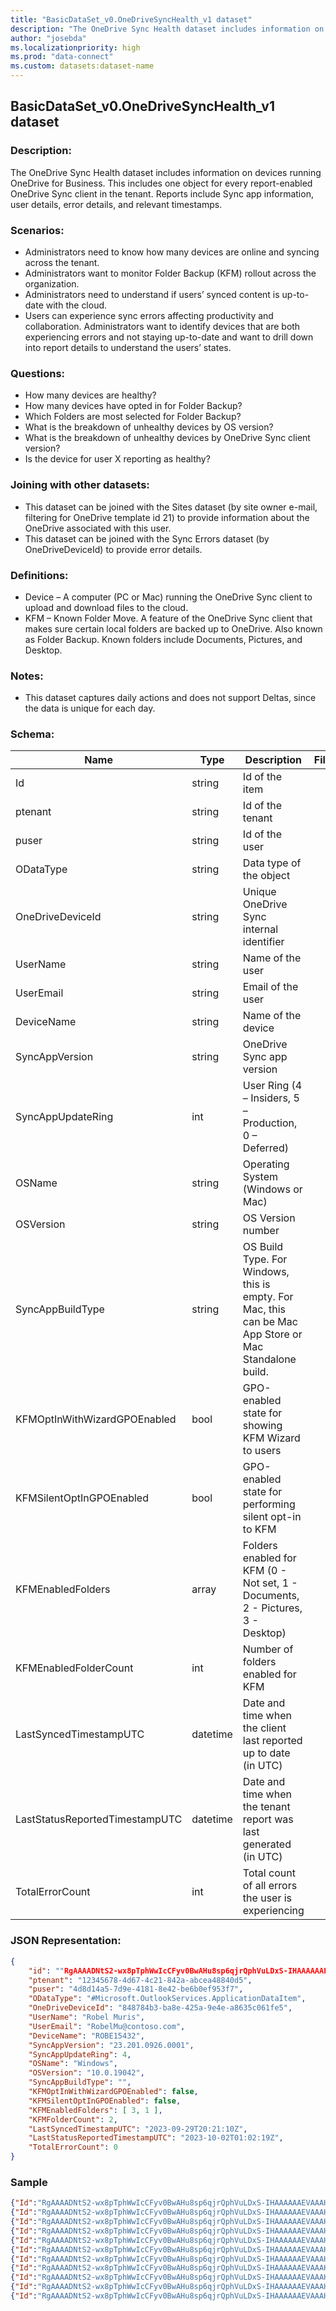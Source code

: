 ```yaml
---
title: "BasicDataSet_v0.OneDriveSyncHealth_v1 dataset"
description: "The OneDrive Sync Health dataset includes information on devices running OneDrive for Business"
author: "josebda"
ms.localizationpriority: high
ms.prod: "data-connect"
ms.custom: datasets:dataset-name
---
```


## BasicDataSet_v0.OneDriveSyncHealth_v1 dataset

### Description: 

The OneDrive Sync Health dataset includes information on devices running OneDrive for Business. This includes one object for every report-enabled OneDrive Sync client in the tenant. Reports include Sync app information, user details, error details, and relevant timestamps.

### Scenarios:

- Administrators need to know how many devices are online and syncing across the tenant.
- Administrators want to monitor Folder Backup (KFM) rollout across the organization.
- Administrators need to understand if users’ synced content is up-to-date with the cloud.
- Users can experience sync errors affecting productivity and collaboration. Administrators want to identify devices that are both experiencing errors and not staying up-to-date and want to drill down into report details to understand the users’ states.

### Questions:

- How many devices are healthy?
- How many devices have opted in for Folder Backup?
- Which Folders are most selected for Folder Backup?
- What is the breakdown of unhealthy devices by OS version?
- What is the breakdown of unhealthy devices by OneDrive Sync client version?
- Is the device for user X reporting as healthy?

### Joining with other datasets:

 - This dataset can be joined with the Sites dataset (by site owner e-mail, filtering for OneDrive template id 21) to provide information about the OneDrive associated with this user.
 - This dataset can be joined with the Sync Errors dataset (by OneDriveDeviceId) to provide error details.

### Definitions:

- Device – A computer (PC or Mac) running the OneDrive Sync client to upload and download files to the cloud.
- KFM – Known Folder Move. A feature of the OneDrive Sync client that makes sure certain local folders are backed up to OneDrive. Also known as Folder Backup. Known folders include Documents, Pictures, and Desktop.

### Notes:

- This dataset captures daily actions and does not support Deltas, since the data is unique for each day.

### Schema:

| **Name** | **Type** | **Description** | **FilterOptions** | **IsDateFilter** |
|-|-|-|:-:|:-:|
| Id | string | Id of the item | No | False |
| ptenant | string | Id of the tenant | No | False |
| puser | string | Id of the user | No | False |
| ODataType | string | Data type of the object | No | False |
| OneDriveDeviceId | string | Unique OneDrive Sync internal identifier | No | False |
| UserName | string | Name of the user | No | False |
| UserEmail | string | Email of the user | No | False |
| DeviceName | string | Name of the device | No | False |
| SyncAppVersion | string | OneDrive Sync app version | No | False |
| SyncAppUpdateRing | int | User Ring (4 – Insiders, 5 – Production, 0 – Deferred) | No | False |
| OSName | string | Operating System (Windows or Mac) | No | False |
| OSVersion | string | OS Version number | No | False |
| SyncAppBuildType | string | OS Build Type. For Windows, this is empty. For Mac, this can be Mac App Store or Mac Standalone build. | No | False |
| KFMOptInWithWizardGPOEnabled | bool | GPO-enabled state for showing KFM Wizard to users | No | False |
| KFMSilentOptInGPOEnabled | bool | GPO-enabled state for performing silent opt-in to KFM | No | False |
| KFMEnabledFolders | array | Folders enabled for KFM (0 - Not set, 1 - Documents, 2 - Pictures, 3 - Desktop) | No | False |
| KFMEnabledFolderCount | int | Number of folders enabled for KFM | No | False |
| LastSyncedTimestampUTC | datetime | Date and time when the client last reported up to date (in UTC) | No | False |
| LastStatusReportedTimestampUTC | datetime | Date and time when the tenant report was last generated (in UTC) | No | False |
| TotalErrorCount | int | Total count of all errors the user is experiencing | No | False |


### JSON Representation:

```json
{
    "id": ""RgAAAADNtS2-wx8pTphWwIcCFyv0BwAHu8sp6qjrQphVuLDxS-IHAAAAAAEVAAAHu8sp6qjrQphVuLDxS-IHAABnU1VqAAAA0"",
    "ptenant": "12345678-4d67-4c21-842a-abcea48840d5",
    "puser": "4d8d14a5-7d9e-4181-8e42-be6b0ef953f7",
    "ODataType": "#Microsoft.OutlookServices.ApplicationDataItem",
    "OneDriveDeviceId": "848784b3-ba8e-425a-9e4e-a8635c061fe5",
    "UserName": "Robel Muris",
    "UserEmail": "RobelMu@contoso.com",
    "DeviceName": "ROBE15432",
    "SyncAppVersion": "23.201.0926.0001",
    "SyncAppUpdateRing": 4,
    "OSName": "Windows",
    "OSVersion": "10.0.19042",
    "SyncAppBuildType": "",
    "KFMOptInWithWizardGPOEnabled": false,
    "KFMSilentOptInGPOEnabled": false,
    "KFMEnabledFolders": [ 3, 1 ],
    "KFMFolderCount": 2,
    "LastSyncedTimestampUTC": "2023-09-29T20:21:10Z",
    "LastStatusReportedTimestampUTC": "2023-10-02T01:02:19Z",
    "TotalErrorCount": 0
}

```

### Sample

```json
{"Id":"RgAAAADNtS2-wx8pTphWwIcCFyv0BwAHu8sp6qjrQphVuLDxS-IHAAAAAAEVAAAHu8sp6qjrQphVuLDxS-IHAABnU1VqAAAA0","ptenant":"12345678-4d67-4c21-842a-abcea48840d5","puser":"4d8d14a5-7d9e-4181-8e42-be6b0ef953f7","ODataType": "#Microsoft.OutlookServices.ApplicationDataItem","OneDriveDeviceId":"848784b3-ba8e-425a-9e4e-a8635c061fe5","UserName":"Robel Muris","UserEmail":"RobelMu@contoso.com","DeviceName":"ROBE15432","SyncAppVersion":"23.201.0926.0001","SyncAppUpdateRing":4,"OSName":"Windows","OSVersion":"10.0.19042","SyncAppBuildType":"","KFMOptInWithWizardGPOEnabled":false,"KFMSilentOptInGPOEnabled":false,"KFMEnabledFolders":[3,1],"KFMFolderCount":2,"LastSyncedTimestampUTC":"2023-09-29T20:21:10Z","LastStatusReportedTimestampUTC ":"2023-10-02T01:02:19Z","TotalErrorCount":0}
{"Id":"RgAAAADNtS2-wx8pTphWwIcCFyv0BwAHu8sp6qjrQphVuLDxS-IHAAAAAAEVAAAHu8sp6qjrQphVuLDxS-IHAABnU1VpAAAA0","ptenant":"12345678-4d67-4c21-842a-abcea48840d5","puser":"4d8d14a5-7d9e-4181-8e42-be6b0ef953f7","ODataType": "#Microsoft.OutlookServices.ApplicationDataItem","OneDriveDeviceId":"12df4e4c-17a6-4046-a6dd-7b226bdbbac1","UserName":"Claudia Bergqvist","UserEmail":"ClaudBe@contoso.com","DeviceName":"CLAU136780","SyncAppVersion":"23.199.0924.0001","SyncAppUpdateRing":5,"OSName":"Windows","OSVersion":"10.0.19042","SyncAppBuildType":"","KFMState":24,"KFMOptInWithWizardGPOEnabled":false,"KFMSilentOptInGPOEnabled":false,"KFMEnabledFolders":[3,1],"KFMFolderCount":2,"LastSyncedTimestampUTC":"2023-09-30T05:08:45Z","LastStatusReportedTimestampUTC ":"2023-10-02T00:26:37Z","TotalErrorCount":0}
{"Id":"RgAAAADNtS2-wx8pTphWwIcCFyv0BwAHu8sp6qjrQphVuLDxS-IHAAAAAAEVAAAHu8sp6qjrQphVuLDxS-IHAABnU1VoAAAA0","ptenant":"12345678-4d67-4c21-842a-abcea48840d5","puser":"4d8d14a5-7d9e-4181-8e42-be6b0ef953f7","ODataType": "#Microsoft.OutlookServices.ApplicationDataItem","OneDriveDeviceId":"2d192a53-7bbd-481c-af39-e28a619a082b","UserName":"Payton Young","UserEmail":"PaytoYo@contoso.com","DeviceName":"PAYT299476","SyncAppVersion":"23.201.0926.0001","SyncAppUpdateRing":4,"OSName":"Windows","OSVersion":"10.0.19042","SyncAppBuildType":"","KFMState":8,"KFMOptInWithWizardGPOEnabled":false,"KFMSilentOptInGPOEnabled":false,"KFMEnabledFolders":[3],"KFMFolderCount":1,"LastSyncedTimestampUTC":"2023-09-28T08:04:14Z","LastStatusReportedTimestampUTC ":"2023-10-02T13:13:40Z","TotalErrorCount":0}
{"Id":"RgAAAADNtS2-wx8pTphWwIcCFyv0BwAHu8sp6qjrQphVuLDxS-IHAAAAAAEVAAAHu8sp6qjrQphVuLDxS-IHAABnU1VnAAAA0","ptenant":"12345678-4d67-4c21-842a-abcea48840d5","puser":"4d8d14a5-7d9e-4181-8e42-be6b0ef953f7","ODataType": "#Microsoft.OutlookServices.ApplicationDataItem","OneDriveDeviceId":"7b805f02-3adc-4e9f-a66a-96a4b30e3654","UserName":"Zachary O'Sullivan","UserEmail":"ZachaO@contoso.com","DeviceName":"ZACH338329","SyncAppVersion":"23.199.0924.0001","SyncAppUpdateRing":5,"OSName":"Windows","OSVersion":"10.0.19042","SyncAppBuildType":"","KFMState":0,"KFMOptInWithWizardGPOEnabled":false,"KFMSilentOptInGPOEnabled":false,"KFMEnabledFolders":[],"KFMFolderCount":0,"LastSyncedTimestampUTC":"2023-09-27T02:12:50Z","LastStatusReportedTimestampUTC ":"2023-10-03T11:00:43Z","TotalErrorCount":1}
{"Id":"RgAAAADNtS2-wx8pTphWwIcCFyv0BwAHu8sp6qjrQphVuLDxS-IHAAAAAAEVAAAHu8sp6qjrQphVuLDxS-IHAABnU1VmAAAA0","ptenant":"12345678-4d67-4c21-842a-abcea48840d5","puser":"4d8d14a5-7d9e-4181-8e42-be6b0ef953f7","ODataType": "#Microsoft.OutlookServices.ApplicationDataItem","OneDriveDeviceId":"4725b0f1-b70c-4f2e-bdc6-9f653d4abe10","UserName":"Otto Lynge","UserEmail":"OttoLy@contoso.com","DeviceName":"OTTO318996","SyncAppVersion":"23.199.0924.0001","SyncAppUpdateRing":5,"OSName":"Windows","OSVersion":"10.0.19042","SyncAppBuildType":"","KFMState":0,"KFMOptInWithWizardGPOEnabled":false,"KFMSilentOptInGPOEnabled":false,"KFMEnabledFolders":[],"KFMFolderCount":0,"LastSyncedTimestampUTC":"2023-09-26T23:16:42Z","LastStatusReportedTimestampUTC ":"2023-10-03T13:43:36Z","TotalErrorCount":1}
{"Id":"RgAAAADNtS2-wx8pTphWwIcCFyv0BwAHu8sp6qjrQphVuLDxS-IHAAAAAAEVAAAHu8sp6qjrQphVuLDxS-IHAABnU1VlAAAA0","ptenant":"12345678-4d67-4c21-842a-abcea48840d5","puser":"4d8d14a5-7d9e-4181-8e42-be6b0ef953f7","ODataType": "#Microsoft.OutlookServices.ApplicationDataItem","OneDriveDeviceId":"26cbc593-eb53-4c5b-8ea8-dec7d8b68e67","UserName":"Dominik Schmitt","UserEmail":"DominSc@contoso.com","DeviceName":"DOMI143272","SyncAppVersion":"23.201.0926.0001","SyncAppUpdateRing":4,"OSName":"Windows","OSVersion":"10.0.19042","SyncAppBuildType":"","KFMState":16,"KFMOptInWithWizardGPOEnabled":false,"KFMSilentOptInGPOEnabled":false,"KFMEnabledFolders":[1],"KFMFolderCount":1,"LastSyncedTimestampUTC":"2023-09-29T02:12:42Z","LastStatusReportedTimestampUTC ":"2023-10-02T05:10:28Z","TotalErrorCount":0}
{"Id":"RgAAAADNtS2-wx8pTphWwIcCFyv0BwAHu8sp6qjrQphVuLDxS-IHAAAAAAEVAAAHu8sp6qjrQphVuLDxS-IHAABnU1VkAAAA0","ptenant":"12345678-4d67-4c21-842a-abcea48840d5","puser":"4d8d14a5-7d9e-4181-8e42-be6b0ef953f7","ODataType": "#Microsoft.OutlookServices.ApplicationDataItem","OneDriveDeviceId":"1d9d127a-f8d7-4540-91d9-e3186832ce42","UserName":"Sanna Nykanen","UserEmail":"SannaNy@contoso.com","DeviceName":"SANN58934","SyncAppVersion":"23.199.0924.0001","SyncAppUpdateRing":5,"OSName":"Windows","OSVersion":"10.0.19042","SyncAppBuildType":"","KFMState":24,"KFMOptInWithWizardGPOEnabled":false,"KFMSilentOptInGPOEnabled":false,"KFMEnabledFolders":[3,1],"KFMFolderCount":2,"LastSyncedTimestampUTC":"2023-09-30T05:08:45Z","LastStatusReportedTimestampUTC ":"2023-10-02T00:26:37Z","TotalErrorCount":0}
{"Id":"RgAAAADNtS2-wx8pTphWwIcCFyv0BwAHu8sp6qjrQphVuLDxS-IHAAAAAAEVAAAHu8sp6qjrQphVuLDxS-IHAABnU1VjAAAA0","ptenant":"12345678-4d67-4c21-842a-abcea48840d5","puser":"4d8d14a5-7d9e-4181-8e42-be6b0ef953f7","ODataType": "#Microsoft.OutlookServices.ApplicationDataItem","OneDriveDeviceId":"68e0c452-2ca1-42c5-9773-a43846550af0","UserName":"Jill Barker","UserEmail":"JillBa@contoso.com","DeviceName":"JILL450396","SyncAppVersion":"23.201.0926.0001","SyncAppUpdateRing":4,"OSName":"Mac","OSVersion":"11.6.1","SyncAppBuildType":"Standalone","KFMState":1,"KFMOptInWithWizardGPOEnabled":false,"KFMSilentOptInGPOEnabled":false,"KFMEnabledFolders":[],"KFMFolderCount":0,"LastSyncedTimestampUTC":"2023-10-03T00:01:43Z","LastStatusReportedTimestampUTC ":"2023-10-03T02:02:44Z","TotalErrorCount":0}
{"Id":"RgAAAADNtS2-wx8pTphWwIcCFyv0BwAHu8sp6qjrQphVuLDxS-IHAAAAAAEVAAAHu8sp6qjrQphVuLDxS-IHAABnU1ViAAAA0","ptenant":"12345678-4d67-4c21-842a-abcea48840d5","puser":"4d8d14a5-7d9e-4181-8e42-be6b0ef953f7","ODataType": "#Microsoft.OutlookServices.ApplicationDataItem","OneDriveDeviceId":"d09c1417-8c05-4b1f-9915-418ce84d7cd4","UserName":"Hugh Wallace","UserEmail":"HughWa@contoso.com","DeviceName":"HUGH534901","SyncAppVersion":"23.201.0926.0001","SyncAppUpdateRing":4,"OSName":"Mac","OSVersion":"11.6.1","SyncAppBuildType":"Standalone","KFMState":1,"KFMOptInWithWizardGPOEnabled":false,"KFMSilentOptInGPOEnabled":false,"KFMEnabledFolders":[],"KFMFolderCount":0,"LastSyncedTimestampUTC":"2023-10-01T11:44:46Z","LastStatusReportedTimestampUTC ":"2023-10-02T05:32:56Z","TotalErrorCount":0}
{"Id":"RgAAAADNtS2-wx8pTphWwIcCFyv0BwAHu8sp6qjrQphVuLDxS-IHAAAAAAEVAAAHu8sp6qjrQphVuLDxS-IHAABnU1VhAAAA0","ptenant":"12345678-4d67-4c21-842a-abcea48840d5","puser":"4d8d14a5-7d9e-4181-8e42-be6b0ef953f7","ODataType": "#Microsoft.OutlookServices.ApplicationDataItem","OneDriveDeviceId":"59f4c131-fa4b-45d0-abc2-c82adceba101","UserName":"Laura Harper","UserEmail":"LauraHa@contoso.com","DeviceName":"LAUR758444","SyncAppVersion":"23.201.0926.0001","SyncAppUpdateRing":4,"OSName":"Windows","OSVersion":"10.0.19042","SyncAppBuildType":"","KFMState":16,"KFMOptInWithWizardGPOEnabled":false,"KFMSilentOptInGPOEnabled":false,"KFMEnabledFolders":[1],"KFMFolderCount":1,"LastSyncedTimestampUTC":"2023-09-28T21:05:49Z","LastStatusReportedTimestampUTC ":"2023-10-02T07:02:55Z","TotalErrorCount":0}
{"Id":"RgAAAADNtS2-wx8pTphWwIcCFyv0BwAHu8sp6qjrQphVuLDxS-IHAAAAAAEVAAAHu8sp6qjrQphVuLDxS-IHAABnU1VgAAAA0","ptenant":"12345678-4d67-4c21-842a-abcea48840d5","puser":"4d8d14a5-7d9e-4181-8e42-be6b0ef953f7","ODataType": "#Microsoft.OutlookServices.ApplicationDataItem","OneDriveDeviceId":"fcc28d16-53a9-43a9-93f2-2aa9b98436aa","UserName":"Sylvia Challinor","UserEmail":"SylviCh@contoso.com","DeviceName":"SYLV534421","SyncAppVersion":"23.199.0924.0001","SyncAppUpdateRing":5,"OSName":"Windows","OSVersion":"10.0.19042","SyncAppBuildType":"","KFMState":24,"KFMOptInWithWizardGPOEnabled":false,"KFMSilentOptInGPOEnabled":false,"KFMEnabledFolders":[3,1],"KFMFolderCount":2,"LastSyncedTimestampUTC":"2023-09-29T12:18:10Z","LastStatusReportedTimestampUTC ":"2023-10-02T02:23:26Z","TotalErrorCount":0}
```
